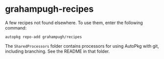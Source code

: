 # grahampugh-recipes

A few recipes not found elsewhere. To use them, enter the following command:

```
autopkg repo-add grahampugh/recipes
```

The `SharedProcessors` folder contains processors for using AutoPkg with git, including branching. See the README in that folder.
